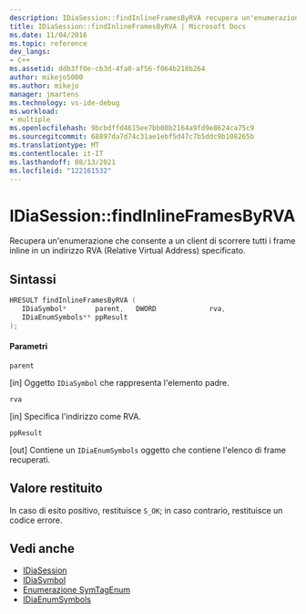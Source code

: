 ```yaml
---
description: IDiaSession::findInlineFramesByRVA recupera un'enumerazione che consente a un client di scorrere tutti i frame inline in un indirizzo RVA (Relative Virtual Address) specificato.
title: IDiaSession::findInlineFramesByRVA | Microsoft Docs
ms.date: 11/04/2016
ms.topic: reference
dev_langs:
- C++
ms.assetid: ddb3ff0e-cb3d-4fa0-af56-f064b218b264
author: mikejo5000
ms.author: mikejo
manager: jmartens
ms.technology: vs-ide-debug
ms.workload:
- multiple
ms.openlocfilehash: 9bcbdffd4615ee7bb08b2164a9fd9e8624ca75c9
ms.sourcegitcommit: 68897da7d74c31ae1ebf5d47c7b5ddc9b108265b
ms.translationtype: MT
ms.contentlocale: it-IT
ms.lasthandoff: 08/13/2021
ms.locfileid: "122161532"
---
```

# <a name="idiasessionfindinlineframesbyrva"></a>IDiaSession::findInlineFramesByRVA
Recupera un'enumerazione che consente a un client di scorrere tutti i frame inline in un indirizzo RVA (Relative Virtual Address) specificato.

## <a name="syntax"></a>Sintassi

```C++
HRESULT findInlineFramesByRVA ( 
   IDiaSymbol*       parent,   DWORD             rva,
   IDiaEnumSymbols** ppResult
);
```

#### <a name="parameters"></a>Parametri
 `parent`

[in] Oggetto `IDiaSymbol` che rappresenta l'elemento padre.

 `rva`

[in] Specifica l'indirizzo come RVA.

 `ppResult`

[out] Contiene un `IDiaEnumSymbols` oggetto che contiene l'elenco di frame recuperati.

## <a name="return-value"></a>Valore restituito
 In caso di esito positivo, restituisce `S_OK`; in caso contrario, restituisce un codice errore.

## <a name="see-also"></a>Vedi anche
- [IDiaSession](../../debugger/debug-interface-access/idiasession.md)
- [IDiaSymbol](../../debugger/debug-interface-access/idiasymbol.md)
- [Enumerazione SymTagEnum](../../debugger/debug-interface-access/symtagenum.md)
- [IDiaEnumSymbols](../../debugger/debug-interface-access/idiaenumsymbols.md)
